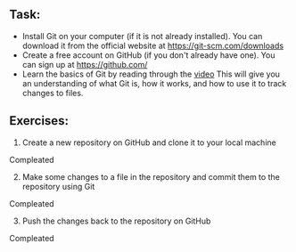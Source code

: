 ## Task:

- Install Git on your computer (if it is not already installed). You can download it from the official website at https://git-scm.com/downloads
- Create a free account on GitHub (if you don't already have one). You can sign up at https://github.com/
- Learn the basics of Git by reading through the [video](https://youtu.be/AT1uxOLsCdk) This will give you an understanding of what Git is, how it works, and how to use it to track changes to files.

## Exercises:

1) Create a new repository on GitHub and clone it to your local machine

Compleated

2) Make some changes to a file in the repository and commit them to the repository using Git

 Compleated

3) Push the changes back to the repository on GitHub

Compleated

